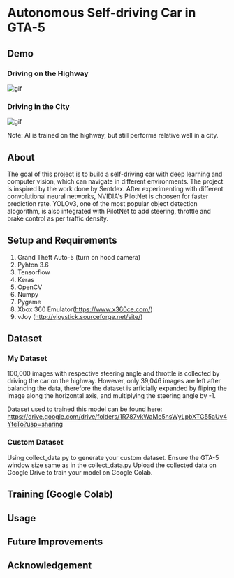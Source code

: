 # Autonomous Self-driving Car in GTA-5 #
## Demo ##
### Driving on the Highway ###
![gif](Demo/demo1.gif)
### Driving in the City ###
![gif](Demo/demo2.gif)

Note: AI is trained on the highway, but still performs relative well in a city.
## About ##
The goal of this project is to build a self-driving car with deep learning and computer vision, which can navigate in different environments. The project is inspired by the work done by Sentdex. After experimenting with different convolutional neural networks, NVIDIA's PilotNet is choosen for faster prediction rate. YOLOv3, one of the most popular object detection alogorithm, is also integrated with PilotNet to add steering, throttle and brake control as per traffic density.
## Setup and Requirements ##
1. Grand Theft Auto-5 (turn on hood camera)
2. Pyhton 3.6
3. Tensorflow
4. Keras
5. OpenCV
6. Numpy
7. Pygame
8. Xbox 360 Emulator(https://www.x360ce.com/)
9. vJoy (http://vjoystick.sourceforge.net/site/)
## Dataset ##
### My Dataset ###
100,000 images with respective steering angle and throttle is collected by driving the car on the highway. However, only 39,046 images are left after balancing the data, therefore the dataset is arficially expanded by fliping the image along the horizontal axis, and multiplying the steering angle by -1. 

Dataset used to trained this model can be found here: https://drive.google.com/drive/folders/1R787vkWaMe5nsWyLpbXTG55aUv4YteTo?usp=sharing
### Custom Dataset ###
Using collect_data.py to generate your custom dataset. Ensure the GTA-5 window size same as in the collect_data.py
Upload the collected data on Google Drive to train your model on Google Colab. 
## Training (Google Colab) ##
## Usage ## 
## Future Improvements ##
## Acknowledgement ##
